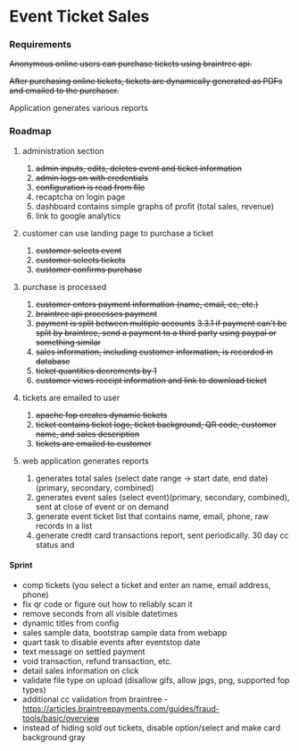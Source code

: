 # Event Ticket Sales

### Requirements

~~Anonymous online users can purchase tickets using braintree api.~~

~~After purchasing online tickets, tickets are dynamically generated as PDFs and emailed to the purchaser.~~

Application generates various reports

### Roadmap

1. administration section
    1. ~~admin inputs, edits, deletes event and ticket information~~
    2. ~~admin logs on with credentials~~
    3. ~~configuration is read from file~~
    4. recaptcha on login page
    5. dashboard contains simple graphs of profit (total sales, revenue)
    6. link to google analytics
	
2. customer can use landing page to purchase a ticket
	1. ~~customer selects event~~
	2. ~~customer selects tickets~~
	3. ~~customer confirms purchase~~
	
3. purchase is processed
	1. ~~customer enters payment information (name, email, cc, etc.)~~
	2. ~~braintree api processes payment~~
	3. ~~payment is split between multiple accounts~~
		~~3.3.1 if payment can't be split by braintree, send a payment to a third party using paypal or something similar~~
	4. ~~sales information, including customer information, is recorded in database~~
    5. ~~ticket quantities decrements by 1~~
    6. ~~customer views receipt information and link to download ticket~~
    
4. tickets are emailed to user
	1. ~~apache fop creates dynamic tickets~~
	2. ~~ticket contains ticket logo, ticket background, QR code, customer name, and sales description~~
	3. ~~tickets are emailed to customer~~

5. web application generates reports
	1. generates total sales (select date range -> start date, end date) (primary, secondary, combined)
	2. generates event sales (select event)(primary, secondary, combined), sent at close of event or on demand
	3. generate event ticket list that contains name, email, phone, raw records in a list
	4. generate credit card transactions report, sent periodically.  30 day cc status and 

#### Sprint
* comp tickets (you select a ticket and enter an name, email address, phone)
* fix qr code or figure out how to reliably scan it
* remove seconds from all visible datetimes
* dynamic titles from config
* sales sample data, bootstrap sample data from webapp
* quart task to disable events after eventstop date
* text message on settled payment
* void transaction, refund transaction, etc.
* detail sales information on click
* validate file type on upload (disallow gifs, allow jpgs, png, supported fop types)
* additional cc validation from braintree - https://articles.braintreepayments.com/guides/fraud-tools/basic/overview
* instead of hiding sold out tickets, disable option/select and make card background gray